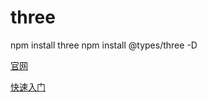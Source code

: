 # three

npm install three
npm install  @types/three -D

[官网](https://threejs.org/)

[快速入门](https://zhuanlan.zhihu.com/p/560349448)
